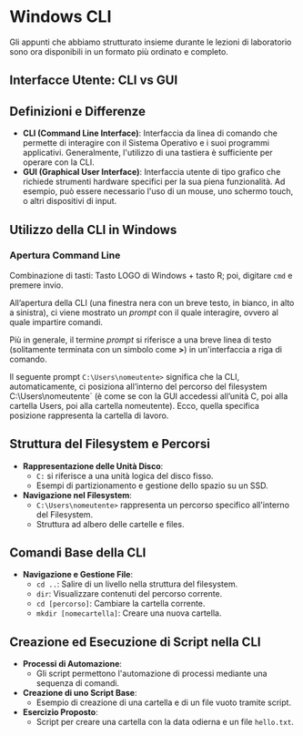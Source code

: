 # Windows CLI

Gli appunti che abbiamo strutturato insieme durante le lezioni di laboratorio sono ora disponibili in un formato più ordinato e completo.

## Interfacce Utente: CLI vs GUI

## Definizioni e Differenze

- **CLI (Command Line Interface)**: Interfaccia da linea di comando che permette di interagire con il Sistema Operativo e i suoi programmi applicativi. Generalmente, l'utilizzo di una tastiera è sufficiente per operare con la CLI.
- **GUI (Graphical User Interface)**: Interfaccia utente di tipo grafico che richiede strumenti hardware specifici per la sua piena funzionalità. Ad esempio, può essere necessario l'uso di un mouse, uno schermo touch, o altri dispositivi di input.

## Utilizzo della CLI in Windows

### Apertura Command Line

Combinazione di tasti: Tasto LOGO di Windows + tasto R; poi, digitare `cmd` e premere invio.

All’apertura della CLI (una finestra nera con un breve testo, in bianco, in alto a sinistra), ci viene mostrato un *prompt* con il quale interagire, ovvero al quale impartire comandi.

Più in generale, il termine *prompt* si riferisce a una breve linea di testo (solitamente terminata con un simbolo come **>**) in un'interfaccia a riga di comando.

Il seguente prompt `C:\Users\nomeutente>` significa che la CLI, automaticamente, ci posiziona all’interno del percorso del filesystem C:\Users\nomeutente` (è come se con la GUI accedessi all’unità C, poi alla cartella Users, poi alla cartella nomeutente). Ecco, quella specifica posizione rappresenta la cartella di lavoro.

## Struttura del Filesystem e Percorsi

- **Rappresentazione delle Unità Disco**:
  - `C:` si riferisce a una unità logica del disco fisso.
  - Esempi di partizionamento e gestione dello spazio su un SSD.
- **Navigazione nel Filesystem**:
  - `C:\Users\nomeutente>` rappresenta un percorso specifico all'interno del Filesystem.
  - Struttura ad albero delle cartelle e files.

## Comandi Base della CLI

- **Navigazione e Gestione File**:
  - `cd ..`: Salire di un livello nella struttura del filesystem.
  - `dir`: Visualizzare contenuti del percorso corrente.
  - `cd [percorso]`: Cambiare la cartella corrente.
  - `mkdir [nomecartella]`: Creare una nuova cartella.

## Creazione ed Esecuzione di Script nella CLI

- **Processi di Automazione**:
  - Gli script permettono l'automazione di processi mediante una sequenza di comandi.
- **Creazione di uno Script Base**:
  - Esempio di creazione di una cartella e di un file vuoto tramite script.
- **Esercizio Proposto**:
  - Script per creare una cartella con la data odierna e un file `hello.txt`.
